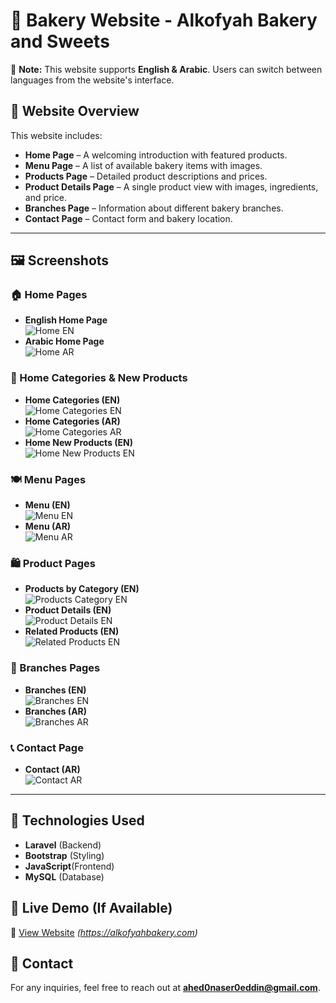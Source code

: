 # 🍰 Bakery Website - Alkofyah Bakery and Sweets

📌 **Note:** This website supports **English & Arabic**. Users can switch between languages from the website's interface.

## 🌟 Website Overview
This website includes:
- **Home Page** – A welcoming introduction with featured products.
- **Menu Page** – A list of available bakery items with images.
- **Products Page** – Detailed product descriptions and prices.
- **Product Details Page** – A single product view with images, ingredients, and price.
- **Branches Page** – Information about different bakery branches.
- **Contact Page** – Contact form and bakery location.

---

## 🖼️ Screenshots

### **🏠 Home Pages**
- **English Home Page**  
  ![Home EN](./screenshots/home-en.png)
- **Arabic Home Page**  
  ![Home AR](./screenshots/home-page-ar.png)

### **📂 Home Categories & New Products**
- **Home Categories (EN)**  
  ![Home Categories EN](./screenshots/home-categories-en.png)
- **Home Categories (AR)**  
  ![Home Categories AR](./screenshots/home-page-categories-ar.png)
- **Home New Products (EN)**  
  ![Home New Products EN](./screenshots/home-newproducts-en.png)

### **🍽️ Menu Pages**
- **Menu (EN)**  
  ![Menu EN](./screenshots/menu-en.png)
- **Menu (AR)**  
  ![Menu AR](./screenshots/menu-ar.png)

### **🛍️ Product Pages**
- **Products by Category (EN)**  
  ![Products Category EN](./screenshots/products-category-en.png)
- **Product Details (EN)**  
  ![Product Details EN](./screenshots/product-details-en.png)
- **Related Products (EN)**  
  ![Related Products EN](./screenshots/related-products-product-details-en.png)

### **📍 Branches Pages**
- **Branches (EN)**  
  ![Branches EN](./screenshots/branches-en.png)
- **Branches (AR)**  
  ![Branches AR](./screenshots/branches-ar.png)

### **📞 Contact Page**
- **Contact (AR)**  
  ![Contact AR](./screenshots/contact-ar.png)

---

## 🔧 Technologies Used
- **Laravel** (Backend)
- **Bootstrap** (Styling)
- **JavaScript**(Frontend)
- **MySQL** (Database)

## 🚀 Live Demo (If Available)
🔗 [View Website](#) *(https://alkofyahbakery.com)*

## 📩 Contact
For any inquiries, feel free to reach out at **ahed0naser0eddin@gmail.com**.
